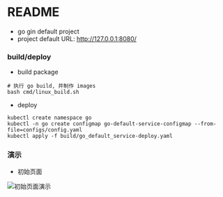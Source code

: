 # README
- go gin default project
- project default URL: http://127.0.0.1:8080/


### build/deploy
- build package
```
# 执行 go build, 并制作 images
bash cmd/linux_build.sh
```

- deploy
```
kubectl create namespace go
kubectl -n go create configmap go-default-service-configmap --from-file=configs/config.yaml
kubectl apply -f build/go_default_service-deploy.yaml
```

### 演示
- 初始页面

![初始页面演示](https://github.com/weiqiang333/go-web-init-template/doc/img/init_demo.png)
